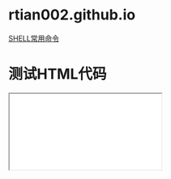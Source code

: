 # rtian002.github.io

[SHELL常用命令](./SHELL常用命令.md)

<h1>测试HTML代码</h1>

<iframe src=README.md>
<iframe src=SHELL常用命令.md>
